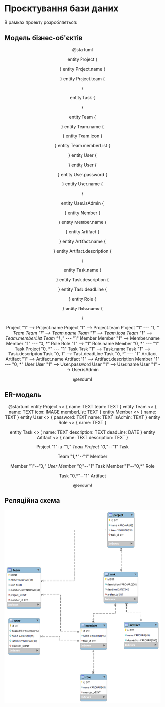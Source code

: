 # Проєктування бази даних

В рамках проекту розробляється: 

## Модель бізнес-об'єктів 

<center>

@startuml

entity Project {

}
entity Project.name {

}
entity Project.team {

}

entity Task {

}

entity Team {

}
entity Team.name {

}
entity Team.icon {

}
entity Team.memberList {

}
entity User {

}
entity User {

}
entity User.password {

}
entity User.name {

}

entity User.isAdmin {

}
entity Member {

}
entity Member.name {

}
entity Artifact {

}
entity Artifact.name {

}
entity Artifact.description {

}



entity Task.name {

}
entity Task.description {

}
entity Task.deadLine {

}
entity Role {

}
entity Role.name {

}

Project "1"    --> Project.name
Project "1"    --> Project.team
Project "1"    --- "1, *" Team
Team "1"       --> Team.name
Team "1"       --> Team.icon
Team "1"       --> Team.memberList
Team "1 ,*"    --- "1" Member
Member "1"     --> Member.name
Member "1"     --- "0, *" Role
Role "1"       --> "1" Role.name
Member "0, *"  --- "1" Task
Project "0, *" --- "1" Task
Task "1"       --> Task.name
Task "1"       --> Task.description
Task "0, 1"    --> Task.deadLine
Task "0, *"    --- "1" Artifact
Artifact "1"   --> Artifact.name
Artifact "1"   --> Artifact.description
Member "1"     --- "0, *" User
User "1"       --> User.password
User "1"       --> User.name
User "1"       --> User.isAdmin


@enduml

</center>

## ER-модель

<center>

@startuml
  entity Project <<ENTITY>> {
  name: TEXT
  team: TEXT
  }
  entity Team <<ENTITY>> {
  name: TEXT
  icon: IMAGE
  memberList: TEXT
  }
  entity Member <<ENTITY>> {
  name: TEXT
  }
  entity User <<ENTITY>> {
  password: TEXT
  name: TEXT
  isAdmin: TEXT
  }
  entity Role <<ENTITY>> {
  name: TEXT
  }
  
  entity Task <<ENTITY>> {
  name: TEXT
  description: TEXT
  deadLine: DATE
  }
  entity Artifact <<ENTITY>> {
  name: TEXT
  description: TEXT
  }
  
  
  Project "1"-u-"1,*" Team
  Project "0,*"--"1" Task
  
  Team "1,*"--"1" Member
  
  Member "1"--"0,*" User
  Member "0,*"--"1" Task
  Member "1"--"0,*" Role
  
  Task "0,*"--"1" Artifact
  
@enduml

</center>

## Реляційна схема

<center>

![](../../images/sceme.png )

</center>
